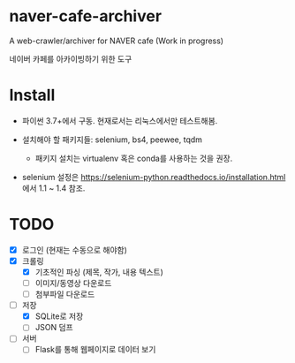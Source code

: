# naver-cafe-archiver

A web-crawler/archiver for NAVER cafe (Work in progress)

네이버 카페를 아카이빙하기 위한 도구

# Install

- 파이썬 3.7+에서 구동. 현재로서는 리눅스에서만 테스트해봄.

- 설치해야 할 패키지들: selenium, bs4, peewee, tqdm
    - 패키지 설치는 virtualenv 혹은 conda를 사용하는 것을 권장.

- selenium 설정은 https://selenium-python.readthedocs.io/installation.html 에서 1.1 ~ 1.4 참조.

# TODO

- [x] 로그인 (현재는 수동으로 해야함)
- [x] 크롤링
    - [x] 기초적인 파싱 (제목, 작가, 내용 텍스트)
    - [ ] 이미지/동영상 다운로드
    - [ ] 첨부파일 다운로드
- [ ] 저장
    - [x] SQLite로 저장
    - [ ] JSON 덤프
- [ ] 서버
    - [ ] Flask를 통해 웹페이지로 데이터 보기
